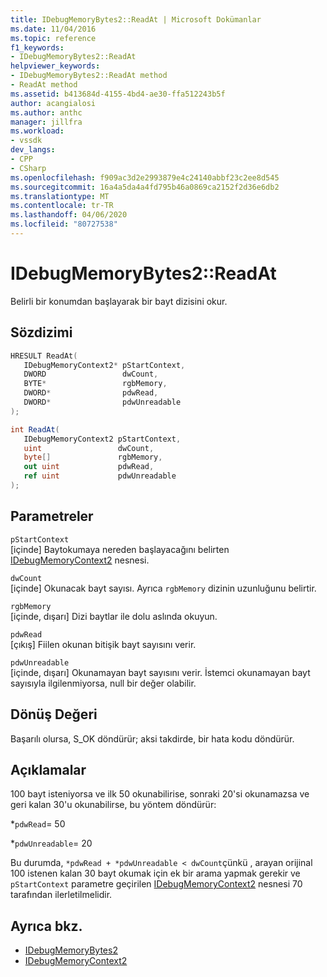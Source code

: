 ```yaml
---
title: IDebugMemoryBytes2::ReadAt | Microsoft Dokümanlar
ms.date: 11/04/2016
ms.topic: reference
f1_keywords:
- IDebugMemoryBytes2::ReadAt
helpviewer_keywords:
- IDebugMemoryBytes2::ReadAt method
- ReadAt method
ms.assetid: b413684d-4155-4bd4-ae30-ffa512243b5f
author: acangialosi
ms.author: anthc
manager: jillfra
ms.workload:
- vssdk
dev_langs:
- CPP
- CSharp
ms.openlocfilehash: f909ac3d2e2993879e4c24140abbf23c2ee8d545
ms.sourcegitcommit: 16a4a5da4a4fd795b46a0869ca2152f2d36e6db2
ms.translationtype: MT
ms.contentlocale: tr-TR
ms.lasthandoff: 04/06/2020
ms.locfileid: "80727538"
---
```

# <a name="idebugmemorybytes2readat"></a>IDebugMemoryBytes2::ReadAt
Belirli bir konumdan başlayarak bir bayt dizisini okur.

## <a name="syntax"></a>Sözdizimi

```cpp
HRESULT ReadAt( 
   IDebugMemoryContext2* pStartContext,
   DWORD                 dwCount,
   BYTE*                 rgbMemory,
   DWORD*                pdwRead,
   DWORD*                pdwUnreadable
);
```

```csharp
int ReadAt(
   IDebugMemoryContext2 pStartContext,
   uint                 dwCount,
   byte[]               rgbMemory,
   out uint             pdwRead,
   ref uint             pdwUnreadable
);
```

## <a name="parameters"></a>Parametreler
`pStartContext`\
[içinde] Baytokumaya nereden başlayacağını belirten [IDebugMemoryContext2](../../../extensibility/debugger/reference/idebugmemorycontext2.md) nesnesi.

`dwCount`\
[içinde] Okunacak bayt sayısı. Ayrıca `rgbMemory` dizinin uzunluğunu belirtir.

`rgbMemory`\
[içinde, dışarı] Dizi baytlar ile dolu aslında okuyun.

`pdwRead`\
[çıkış] Fiilen okunan bitişik bayt sayısını verir.

`pdwUnreadable`\
[içinde, dışarı] Okunamayan bayt sayısını verir. İstemci okunamayan bayt sayısıyla ilgilenmiyorsa, null bir değer olabilir.

## <a name="return-value"></a>Dönüş Değeri
 Başarılı olursa, S_OK döndürür; aksi takdirde, bir hata kodu döndürür.

## <a name="remarks"></a>Açıklamalar
 100 bayt isteniyorsa ve ilk 50 okunabilirise, sonraki 20'si okunamazsa ve geri kalan 30'u okunabilirse, bu yöntem döndürür:

 *`pdwRead`= 50

 *`pdwUnreadable`= 20

 Bu durumda, `*pdwRead + *pdwUnreadable < dwCount`çünkü , arayan orijinal 100 istenen kalan 30 bayt okumak için ek bir arama yapmak gerekir ve `pStartContext` parametre geçirilen [IDebugMemoryContext2](../../../extensibility/debugger/reference/idebugmemorycontext2.md) nesnesi 70 tarafından ilerletilmelidir.

## <a name="see-also"></a>Ayrıca bkz.
- [IDebugMemoryBytes2](../../../extensibility/debugger/reference/idebugmemorybytes2.md)
- [IDebugMemoryContext2](../../../extensibility/debugger/reference/idebugmemorycontext2.md)
